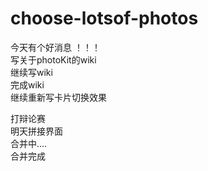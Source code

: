 # choose-lotsof-photos   
今天有个好消息 ！！！     
写关于photoKit的wiki     
继续写wiki     
完成wiki     
继续重新写卡片切换效果     

打辩论赛  
明天拼接界面   
合并中....      
合并完成      
